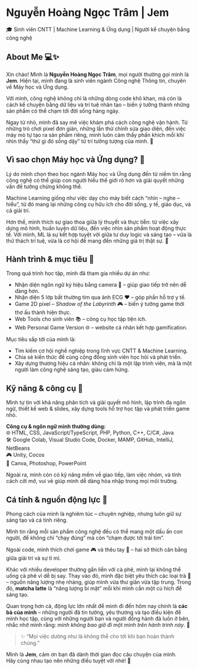 # Nguyễn Hoàng Ngọc Trâm | Jem  
🎓 Sinh viên CNTT | Machine Learning & Ứng dụng | Người kể chuyện bằng công nghệ  

## About Me 💻✨
Xin chào! Mình là **Nguyễn Hoàng Ngọc Trâm**, mọi người thường gọi mình là **Jem**. Hiện tại, mình đang là sinh viên ngành Công nghệ Thông tin, chuyên về Máy học và Ứng dụng.  

Với mình, công nghệ không chỉ là những dòng code khô khan, mà còn là cách kể chuyện bằng dữ liệu và trí tuệ nhân tạo – biến ý tưởng thành những sản phẩm có thể chạm tới đời sống hàng ngày.  

Ngay từ nhỏ, mình đã say mê việc khám phá cách công nghệ vận hành. Từ những trò chơi pixel đơn giản, những lần thử chỉnh sửa giao diện, đến việc mày mò tự tạo ra sản phẩm riêng, mình luôn cảm thấy phấn khích mỗi khi nhìn thấy “thứ gì đó sống dậy” từ trí tưởng tượng của mình. 🚀  

## Vì sao chọn Máy học và Ứng dụng? 🤖
Lý do mình chọn theo học ngành Máy học và Ứng dụng đến từ niềm tin rằng công nghệ có thể giúp con người hiểu thế giới rõ hơn và giải quyết những vấn đề tưởng chừng không thể.  

Machine Learning giống như việc dạy cho máy biết cách “nhìn – nghe – hiểu”, từ đó mang lại những công cụ hữu ích cho đời sống, y tế, giáo dục, và cả giải trí.  

Hơn thế, mình thích sự giao thoa giữa lý thuyết và thực tiễn: từ việc xây dựng mô hình, huấn luyện dữ liệu, đến việc nhìn sản phẩm hoạt động thực tế. Với mình, ML là sự kết hợp tuyệt vời giữa tư duy logic và sáng tạo – vừa là thử thách trí tuệ, vừa là cơ hội để mang đến những giá trị thật sự. 🌱  

## Hành trình & mục tiêu 🎯
Trong quá trình học tập, mình đã tham gia nhiều dự án như:  
- Nhận diện ngôn ngữ ký hiệu bằng camera 🤟 – giúp giao tiếp trở nên dễ dàng hơn.  
- Nhận diện 5 lớp bất thường tim qua ảnh ECG ❤️ – góp phần hỗ trợ y tế.  
- Game 2D pixel – *Shadow of the Labyrinth* 🎮 – biến ý tưởng game thời thơ ấu thành hiện thực.  
- Web Tools cho sinh viên 📚 – công cụ học tập tiện ích.  
- Web Personal Game Version 🌐 – website cá nhân kết hợp gamification.  

Mục tiêu sắp tới của mình là:  
- Tìm kiếm cơ hội nghề nghiệp trong lĩnh vực CNTT & Machine Learning.  
- Chia sẻ kiến thức để cùng cộng đồng sinh viên học hỏi và phát triển.  
- Xây dựng thương hiệu cá nhân: không chỉ là một lập trình viên, mà là một người làm công nghệ sáng tạo, giàu cảm hứng.  

## Kỹ năng & công cụ 🔧
Mình tự tin với khả năng phân tích và giải quyết mô hình, lập trình đa ngôn ngữ, thiết kế web & slides, xây dựng tools hỗ trợ học tập và phát triển game nhỏ.  

**Công cụ & ngôn ngữ mình thường dùng:**  
🌐 HTML, CSS, JavaScript/TypeScript, PHP, Python, C++, C/C#, Java  
🛠️ Google Colab, Visual Studio Code, Docker, MAMP, GitHub, IntelliJ, NetBeans  
🎮 Unity, Cocos  
🎨 Canva, Photoshop, PowerPoint  

Ngoài ra, mình còn có kỹ năng mềm về giao tiếp, làm việc nhóm, và tính cách cởi mở, vui vẻ giúp mình dễ dàng hòa nhập trong mọi môi trường.  

## Cá tính & nguồn động lực 🌟
Phong cách của mình là nghiêm túc – chuyên nghiệp, nhưng luôn giữ sự sáng tạo và cá tính riêng.  

Mình tin rằng mỗi sản phẩm công nghệ đều có thể mang một dấu ấn con người, để không chỉ “chạy đúng” mà còn “chạm được tới trái tim”.  

Ngoài code, mình thích chơi game 🎮 và thêu tay 🧵 – hai sở thích cân bằng giữa giải trí và sự tỉ mỉ.  

Khác với nhiều developer thường gắn liền với cà phê, mình lại không thể uống cà phê vì dễ bị say. Thay vào đó, mình đặc biệt yêu thích các loại trà 🍵 – nguồn năng lượng nhẹ nhàng, giúp mình vừa thư giãn vừa tập trung. Trong đó, **matcha latte** là “năng lượng bí mật” mỗi khi mình cần một cú hích để sáng tạo.  

Quan trọng hơn cả, động lực lớn nhất để mình đi đến hôm nay chính là **các bà của mình** – những người đã tin tưởng, yêu thương và tạo điều kiện để mình học tập, cùng với những người bạn và người đồng hành đã luôn ở bên, nhắc nhở mình rằng: *mình không bao giờ đi một mình trên hành trình này*. 💚  

> ✨ “Mọi việc dường như là không thể cho tới khi bạn hoàn thành chúng.”  

Mình là **Jem**, cảm ơn bạn đã dành thời gian đọc câu chuyện của mình.  
Hãy cùng nhau tạo nên những điều tuyệt vời nhé! 🚀  
